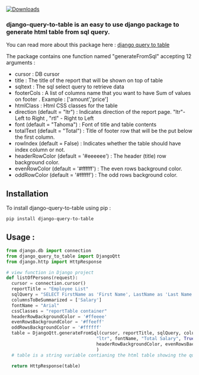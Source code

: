 [![Downloads](https://static.pepy.tech/personalized-badge/django-query-to-table?period=total&units=international_system&left_color=black&right_color=green&left_text=Downloads)](https://pepy.tech/project/django-query-to-table)

### django-query-to-table is an easy to use django package to generate html table from sql query.

You can read more about this package here : [django query to table](https://mshaeri.com/blog/generate-html-table-report-from-sql-query-in-django/)

The package contains one function named "generateFromSql" accepting 12 arguments :

* cursor : DB cursor
* title : The title of the report that will be shown on top of table
* sqltext : The sql select query to retrieve data
* footerCols : A list of columns name that you want to have Sum of values on footer . Example : ['amount','price']
* htmlClass : Html CSS classes for the table
* direction (default = "ltr") : Indicates direction of the report page.  "ltr"- Left to Right , "rtl" -  Right to Left
* font (default = "Tahoma") : Font of title and table contents
* totalText (default = "Total") : Title of footer row that will be the put below the first column.
* rowIndex (default = False) : Indicates whether the table should have index column or not.
* headerRowColor (default = '#eeeeee') :  The header (title) row background color.
* evenRowColor (default = '#ffffff') :  The even rows background color.
* oddRowColor (default = '#ffffff') :  The odd rows background color.



## Installation
To install django-query-to-table using pip :

```shell
pip install django-query-to-table
```

## Usage :


```python
from django.db import connection
from django_query_to_table import DjangoQtt
from django.http import HttpResponse

# view function in Django project
def listOfPersons(request):
  cursor = connection.cursor()
  reportTitle = "Employee List"
  sqlQuery = "SELECT FirstName as 'First Name', LastName as 'Last Name', phone as 'Phone Number', salary as 'Salary' FROM persons"
  columnsToBeSummarized = ['Salary']
  fontName = "Arial"
  cssClasses = "reportTable container"
  headerRowBackgroundColor = '#ffeeee'
  evenRowsBackgroundColor = '#ffeeff'
  oddRowsBackgroundColor = '#ffffff'
  table = DjangoQtt.generateFromSql(cursor, reportTitle, sqlQuery, columnsToBeSummarized, cssClasses,
                                  "ltr", fontName, "Total Salary", True,
                                  headerRowBackgroundColor, evenRowsBackgroundColor, oddRowsBackgroundColor
                                  )
  # table is a string variable contianing the html table showing the query result

  return HttpResponse(table)
   
 ```

